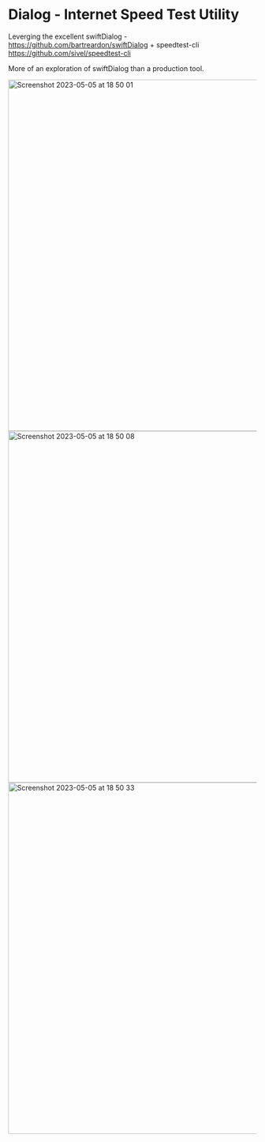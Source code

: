 # Dialog - Internet Speed Test Utility

Leverging the excellent swiftDialog - https://github.com/bartreardon/swiftDialog + speedtest-cli https://github.com/sivel/speedtest-cli

More of an exploration of swiftDialog than a production tool.

<img width="712" alt="Screenshot 2023-05-05 at 18 50 01" src="https://user-images.githubusercontent.com/90104938/236581883-a6a00f5f-62df-4b53-8db7-562fce408895.png">

<img width="712" alt="Screenshot 2023-05-05 at 18 50 08" src="https://user-images.githubusercontent.com/90104938/236581924-83fbf30e-def1-4f80-a3f9-352716e04f47.png">

<img width="712" alt="Screenshot 2023-05-05 at 18 50 33" src="https://user-images.githubusercontent.com/90104938/236581939-8fa4b2b8-93f9-4b55-b957-b14c6bf6f721.png">
